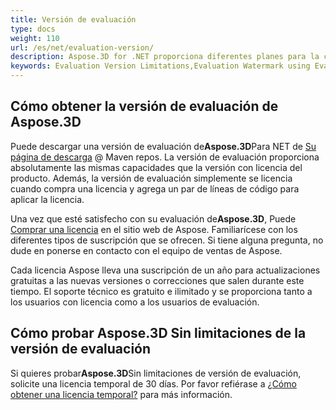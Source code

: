```yaml
---
title: Versión de evaluación
type: docs
weight: 110
url: /es/net/evaluation-version/
description: Aspose.3D for .NET proporciona diferentes planes para la compra u ofrece una prueba gratuita y una licencia temporal de 30 días para la evaluación mediante políticas de licencia y suscripción en C#.
keywords: Evaluation Version Limitations,Evaluation Watermark using Evaluation Version.
---
```

##  **Cómo obtener la versión de evaluación de Aspose.3D**

Puede descargar una versión de evaluación de**Aspose.3D**Para NET de [Su página de descarga](https://repository.aspose.com/webapp/#/artifacts/browse/tree/General/repo/com/aspose/aspose-3d) @ Maven repos. La versión de evaluación proporciona absolutamente las mismas capacidades que la versión con licencia del producto. Además, la versión de evaluación simplemente se licencia cuando compra una licencia y agrega un par de líneas de código para aplicar la licencia.

Una vez que esté satisfecho con su evaluación de**Aspose.3D**, Puede [Comprar una licencia](https://purchase.aspose.com) en el sitio web de Aspose. Familiarícese con los diferentes tipos de suscripción que se ofrecen. Si tiene alguna pregunta, no dude en ponerse en contacto con el equipo de ventas de Aspose.

Cada licencia Aspose lleva una suscripción de un año para actualizaciones gratuitas a las nuevas versiones o correcciones que salen durante este tiempo. El soporte técnico es gratuito e ilimitado y se proporciona tanto a los usuarios con licencia como a los usuarios de evaluación.

##  **Cómo probar Aspose.3D Sin limitaciones de la versión de evaluación**

Si quieres probar**Aspose.3D**Sin limitaciones de versión de evaluación, solicite una licencia temporal de 30 días. Por favor refiérase a [¿Cómo obtener una licencia temporal?](https://purchase.aspose.com/temporary-license) para más información.